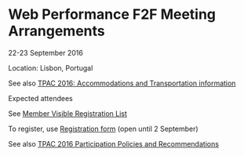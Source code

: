 # Web Performance F2F Meeting Arrangements

22-23 September 2016

Location: Lisbon, Portugal

See also [TPAC 2016: Accommodations and Transportation information](https://www.w3.org/2016/09/TPAC/Hotels-Transportation.html#accommodations)


Expected attendees

See [Member Visible Registration List](https://www.w3.org/2002/09/wbs/35125/TPAC2016/registrants)


To register, use [Registration form](https://www.w3.org/2002/09/wbs/35125/TPAC2016/?login) (open until 2 September)

See also [TPAC 2016 Participation Policies and Recommendations](https://www.w3.org/2016/09/TPAC/#Participation)
